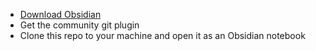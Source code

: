 - [Download Obsidian](https://obsidian.md/download)
- Get the community git plugin
- Clone this repo to your machine and open it as an Obsidian notebook